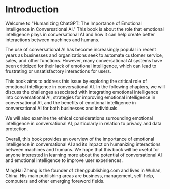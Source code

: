 # Introduction

Welcome to "Humanizing ChatGPT: The Importance of Emotional Intelligence in Conversational AI." This book is about the role that emotional intelligence plays in conversational AI and how it can help create better interactions between machines and humans.

The use of conversational AI has become increasingly popular in recent years as businesses and organizations seek to automate customer service, sales, and other functions. However, many conversational AI systems have been criticized for their lack of emotional intelligence, which can lead to frustrating or unsatisfactory interactions for users.

This book aims to address this issue by exploring the critical role of emotional intelligence in conversational AI. In the following chapters, we will discuss the challenges associated with integrating emotional intelligence into conversational AI, strategies for improving emotional intelligence in conversational AI, and the benefits of emotional intelligence in conversational AI for both businesses and individuals.

We will also examine the ethical considerations surrounding emotional intelligence in conversational AI, particularly in relation to privacy and data protection.

Overall, this book provides an overview of the importance of emotional intelligence in conversational AI and its impact on humanizing interactions between machines and humans. We hope that this book will be useful for anyone interested in learning more about the potential of conversational AI and emotional intelligence to improve user experiences.


MingHai Zheng is the founder of zhengpublishing.com and lives in Wuhan, China. His main publishing areas are business, management, self-help, computers and other emerging foreword fields.
